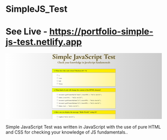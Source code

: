 # SimpleJS_Test
# See Live - https://portfolio-simple-js-test.netlify.app

![App Screenshot](/img/screenshot.PNG)

Simple JavaScript Test was written in JavaScript with the use of pure HTML and CSS for checking your knowledge of JS fundamentals..
